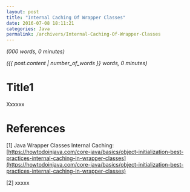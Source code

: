 ```yaml
---
layout: post
title: "Internal Caching Of Wrapper Classes"
date: 2016-07-08 18:11:21
categories: Java
permalink: /archivers/Internal-Caching-Of-Wrapper-Classes
---
```


_(000 words, 0 minutes)_

_({{ post.content | number_of_words }} words, 0 minutes)_

<!--more-->

# Title1

Xxxxxx

# References

[1] Java Wrapper Classes Internal Caching: [https://howtodoinjava.com/core-java/basics/object-initialization-best-practices-internal-caching-in-wrapper-classes](https://howtodoinjava.com/core-java/basics/object-initialization-best-practices-internal-caching-in-wrapper-classes)

[2] xxxxx







